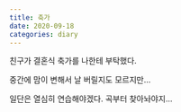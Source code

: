 ```yaml
---
title: 축가
date: 2020-09-18
categories: diary
---
```

친구가 결혼식 축가를 나한테 부탁했다.

중간에 맘이 변해서 날 버릴지도 모르지만...

일단은 열심히 연습해야겠다. 곡부터 찾아놔야지...
